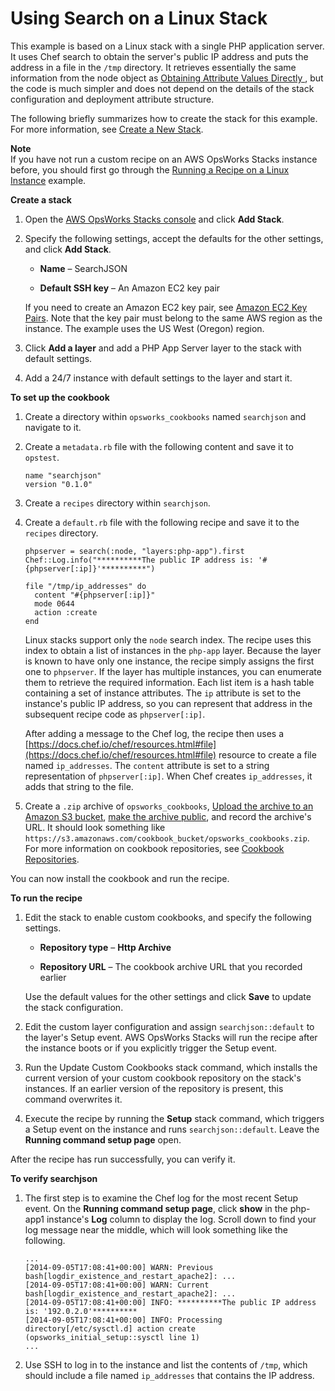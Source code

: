 # Using Search on a Linux Stack<a name="cookbooks-101-opsworks-opsworks-stack-config-search-linux"></a>

This example is based on a Linux stack with a single PHP application server\. It uses Chef search to obtain the server's public IP address and puts the address in a file in the `/tmp` directory\. It retrieves essentially the same information from the node object as [Obtaining Attribute Values Directly ](cookbooks-101-opsworks-opsworks-stack-config-node.md), but the code is much simpler and does not depend on the details of the stack configuration and deployment attribute structure\.

The following briefly summarizes how to create the stack for this example\. For more information, see [Create a New Stack](workingstacks-creating.md)\.

**Note**  
If you have not run a custom recipe on an AWS OpsWorks Stacks instance before, you should first go through the [Running a Recipe on a Linux Instance](cookbooks-101-opsworks-opsworks-instance.md) example\.

**Create a stack**

1. Open the [AWS OpsWorks Stacks console](https://console.aws.amazon.com/opsworks/) and click **Add Stack**\.

1. Specify the following settings, accept the defaults for the other settings, and click **Add Stack**\.

   + **Name** – SearchJSON

   + **Default SSH key** – An Amazon EC2 key pair

   If you need to create an Amazon EC2 key pair, see [Amazon EC2 Key Pairs](http://docs.aws.amazon.com/AWSEC2/latest/UserGuide/ec2-key-pairs.html)\. Note that the key pair must belong to the same AWS region as the instance\. The example uses the US West \(Oregon\) region\.

1. Click **Add a layer** and add a PHP App Server layer to the stack with default settings\.

1. Add a 24/7 instance with default settings to the layer and start it\.

**To set up the cookbook**

1. Create a directory within `opsworks_cookbooks` named `searchjson` and navigate to it\.

1. Create a `metadata.rb` file with the following content and save it to `opstest`\.

   ```
   name "searchjson"
   version "0.1.0"
   ```

1. Create a `recipes` directory within `searchjson`\.

1. Create a `default.rb` file with the following recipe and save it to the `recipes` directory\.

   ```
   phpserver = search(:node, "layers:php-app").first
   Chef::Log.info("**********The public IP address is: '#{phpserver[:ip]}'**********")
   
   file "/tmp/ip_addresses" do
     content "#{phpserver[:ip]}"
     mode 0644
     action :create
   end
   ```

   Linux stacks support only the `node` search index\. The recipe uses this index to obtain a list of instances in the `php-app` layer\. Because the layer is known to have only one instance, the recipe simply assigns the first one to `phpserver`\. If the layer has multiple instances, you can enumerate them to retrieve the required information\. Each list item is a hash table containing a set of instance attributes\. The `ip` attribute is set to the instance's public IP address, so you can represent that address in the subsequent recipe code as `phpserver[:ip]`\.

   After adding a message to the Chef log, the recipe then uses a [https://docs.chef.io/chef/resources.html#file](https://docs.chef.io/chef/resources.html#file) resource to create a file named `ip_addresses`\. The `content` attribute is set to a string representation of `phpserver[:ip]`\. When Chef creates `ip_addresses`, it adds that string to the file\.

1. Create a `.zip` archive of `opsworks_cookbooks`, [Upload the archive to an Amazon S3 bucket](http://docs.aws.amazon.com/AmazonS3/latest/UG/UploadingObjectsintoAmazonS3.html), [make the archive public](http://docs.aws.amazon.com/AmazonS3/latest/UG/EditingPermissionsonanObject.html), and record the archive's URL\. It should look something like `https://s3.amazonaws.com/cookbook_bucket/opsworks_cookbooks.zip`\. For more information on cookbook repositories, see [Cookbook Repositories](workingcookbook-installingcustom-repo.md)\.

You can now install the cookbook and run the recipe\.

**To run the recipe**

1. Edit the stack to enable custom cookbooks, and specify the following settings\.

   + **Repository type** – **Http Archive**

   + **Repository URL** – The cookbook archive URL that you recorded earlier

   Use the default values for the other settings and click **Save** to update the stack configuration\.

1. Edit the custom layer configuration and assign `searchjson::default` to the layer's Setup event\. AWS OpsWorks Stacks will run the recipe after the instance boots or if you explicitly trigger the Setup event\.

1. Run the Update Custom Cookbooks stack command, which installs the current version of your custom cookbook repository on the stack's instances\. If an earlier version of the repository is present, this command overwrites it\.

1. Execute the recipe by running the **Setup** stack command, which triggers a Setup event on the instance and runs `searchjson::default`\. Leave the **Running command setup page** open\.

After the recipe has run successfully, you can verify it\.

**To verify searchjson**

1. The first step is to examine the Chef log for the most recent Setup event\. On the **Running command setup page**, click **show** in the php\-app1 instance's **Log** column to display the log\. Scroll down to find your log message near the middle, which will look something like the following\.

   ```
   ...
   [2014-09-05T17:08:41+00:00] WARN: Previous bash[logdir_existence_and_restart_apache2]: ...
   [2014-09-05T17:08:41+00:00] WARN: Current  bash[logdir_existence_and_restart_apache2]: ...
   [2014-09-05T17:08:41+00:00] INFO: **********The public IP address is: '192.0.2.0'**********
   [2014-09-05T17:08:41+00:00] INFO: Processing directory[/etc/sysctl.d] action create (opsworks_initial_setup::sysctl line 1)
   ...
   ```

1. Use SSH to log in to the instance and list the contents of `/tmp`, which should include a file named `ip_addresses` that contains the IP address\.